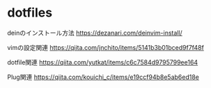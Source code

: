 # dotfiles

deinのインストール方法
https://dezanari.com/deinvim-install/

vimの設定関連
https://qiita.com/jnchito/items/5141b3b01bced9f7f48f

dotfile関連
https://qiita.com/yutkat/items/c6c7584d9795799ee164

Plug関連
https://qiita.com/kouichi_c/items/e19ccf94b8e5ab6ed18e
